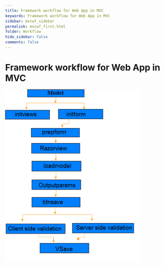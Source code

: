 ```yaml
---
title: Framework workflow for Web App in MVC
keywords: Framework workflow for Web App in MVC
sidebar: mvcwf_sidebar
permalink: mvcwf_first.html
folder: Workflow
hide_sidebar: false
comments: false
---
```




# Framework workflow for Web App in MVC

![](images/image0.png)
